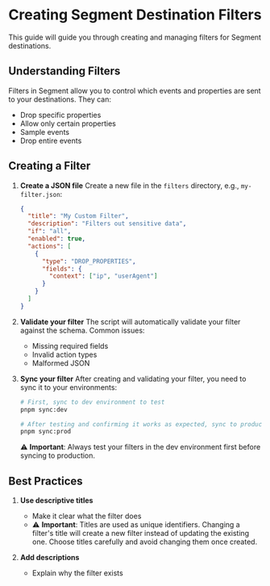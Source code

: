 # Creating Segment Destination Filters

This guide will guide you through creating and managing filters for Segment destinations.

## Understanding Filters

Filters in Segment allow you to control which events and properties are sent to your destinations. They can:

- Drop specific properties
- Allow only certain properties
- Sample events
- Drop entire events

## Creating a Filter

1. **Create a JSON file**
   Create a new file in the `filters` directory, e.g., `my-filter.json`:

   ```json
   {
     "title": "My Custom Filter",
     "description": "Filters out sensitive data",
     "if": "all",
     "enabled": true,
     "actions": [
       {
         "type": "DROP_PROPERTIES",
         "fields": {
           "context": ["ip", "userAgent"]
         }
       }
     ]
   }
   ```

2. **Validate your filter**
   The script will automatically validate your filter against the schema. Common issues:

   - Missing required fields
   - Invalid action types
   - Malformed JSON

3. **Sync your filter**
   After creating and validating your filter, you need to sync it to your environments:

   ```bash
   # First, sync to dev environment to test
   pnpm sync:dev

   # After testing and confirming it works as expected, sync to production
   pnpm sync:prod
   ```

   ⚠️ **Important**: Always test your filters in the dev environment first before syncing to production.

## Best Practices

1. **Use descriptive titles**

   - Make it clear what the filter does
   - ⚠️ **Important**: Titles are used as unique identifiers. Changing a filter's title will create a new filter instead of updating the existing one. Choose titles carefully and avoid changing them once created.

2. **Add descriptions**

   - Explain why the filter exists

